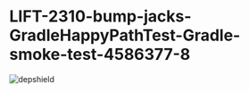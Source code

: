 # LIFT-2310-bump-jacks-GradleHappyPathTest-Gradle-smoke-test-4586377-8

![depshield](https://dev1.dev.depshield.sonatype.org/badges/depshield-testing/LIFT-2310-bump-jacks-GradleHappyPathTest-Gradle-smoke-test-4586377-8/depshield.svg)
